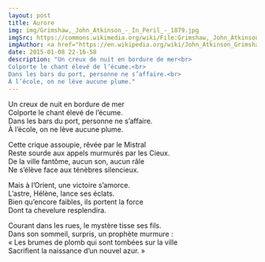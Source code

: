 ```yaml
---
layout: post
title: Aurore
img: img/Grimshaw,_John_Atkinson_-_In_Peril_-_1879.jpg
imgSrc: https://commons.wikimedia.org/wiki/File:Grimshaw,_John_Atkinson_-_In_Peril_-_1879.jpg
imgAuthor: <a href="https://en.wikipedia.org/wiki/John_Atkinson_Grimshaw">John Atkinson Grimshaw</a>
date: 2015-01-08 22-16-58
description: "Un creux de nuit en bordure de mer<br>
Colporte le chant élevé de l’écume.<br>
Dans les bars du port, personne ne s’affaire.<br>
À l’école, on ne lève aucune plume."
---
```

Un creux de nuit en bordure de mer<br>
Colporte le chant élevé de l’écume.<br>
Dans les bars du port, personne ne s’affaire.<br>
À l’école, on ne lève aucune plume.

Cette crique assoupie, rêvée par le Mistral<br>
Reste sourde aux appels murmurés par les Cieux.<br>
De la ville fantôme, aucun son, aucun râle<br>
Ne s’élève face aux ténèbres silencieux.

Mais à l’Orient, une victoire s’amorce.<br>
L’astre, Hélène, lance ses éclats.<br>
Bien qu’encore faibles, ils portent la force<br>
Dont ta chevelure resplendira.

Courant dans les rues, le mystère tisse ses fils.<br>
Dans son sommeil, surpris, un prophète murmure :<br>
«&nbsp;Les brumes de plomb qui sont tombées sur la ville<br>
Sacrifient la naissance d’un nouvel azur.&nbsp;»
